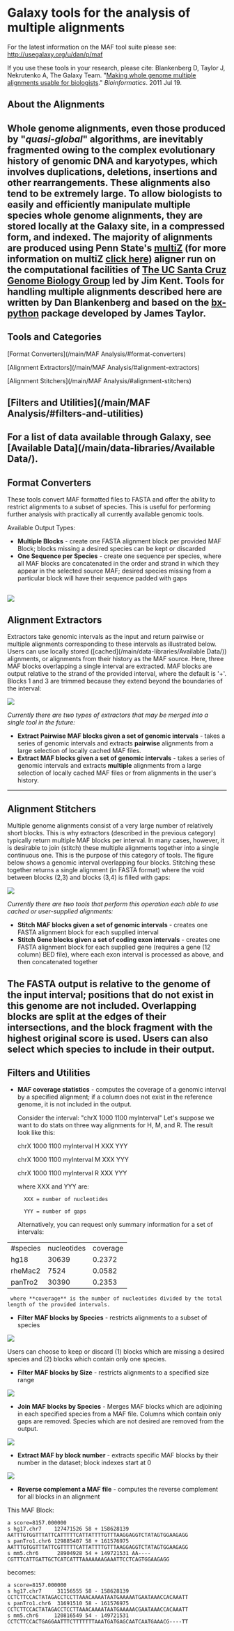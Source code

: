# Galaxy tools for the analysis of multiple alignments

For the latest information on the MAF tool suite please see: http://usegalaxy.org/u/dan/p/maf

If you use these tools in your research, please cite:
Blankenberg D, Taylor J, Nekrutenko A, The Galaxy Team. "[Making whole genome multiple alignments usable for biologists](http://www.ncbi.nlm.nih.gov/pubmed/21775304)." *Bioinformatics*. 2011 Jul 19.

## About the Alignments

Whole genome alignments, even those produced by "*quasi-global*" algorithms, are inevitably fragmented owing to the complex evolutionary history of genomic DNA and karyotypes, which involves duplications, deletions, insertions and other rearrangements. These alignments also tend to be extremely large.  To allow biologists to easily and efficiently manipulate multiple species whole genome alignments, they are stored locally at the Galaxy site, in a compressed form, and indexed.  The majority of alignments are produced using Penn State's [multiZ](http://www.bx.psu.edu/miller_lab/) (for more information on multiZ [click here](http://bio.cse.psu.edu/dist/tba.pdf)) aligner run on the computational facilities of [The UC Santa Cruz Genome Biology Group](http://genome.ucsc.edu/) led by Jim Kent.  Tools for handling multiple alignments described here are written by Dan Blankenberg and based on the [bx-python](http://bx-python.trac.bx.psu.edu/) package developed by James Taylor.
----
## Tools and Categories

[Format Converters](/main/MAF Analysis/#format-converters)

[Alignment Extractors](/main/MAF Analysis/#alignment-extractors)

[Alignment Stitchers](/main/MAF Analysis/#alignment-stitchers)

[Filters and Utilities](/main/MAF Analysis/#filters-and-utilities)
----
For a list of data available through Galaxy, see [Available Data](/main/data-libraries/Available Data/).
----
## Format Converters

These tools convert MAF formatted files to FASTA and offer the ability to restrict alignments to a subset of species. This is useful for performing further analysis with practically all currently available genomic tools.

Available Output Types:
* **Multiple Blocks** - create one FASTA alignment block per provided MAF Block; blocks missing a desired species can be kept or discarded
* **One Sequence per Species** - create one sequence per species, where all MAF blocks are concatenated in the order and strand in which they appear in the selected source MAF; desired species missing from a particular block will have their sequence padded with gaps

![](/main/maf-analysis/maf_to_fasta.png)
----
## Alignment Extractors

Extractors take genomic intervals as the input and return pairwise or multiple alignments corresponding to these intervals as illustrated below. Users can use locally stored ([cached](/main/data-libraries/Available Data/)) alignments, or alignments from their history as the MAF source.  Here, three MAF blocks overlapping a single interval are extracted.  MAF blocks are output relative to the strand of the provided interval, where the default is '+'.  Blocks 1 and 3 are trimmed because they extend beyond the boundaries of the interval:

![](/main/maf-analysis/interval2maf.png)

*Currently there are two types of extractors that may be merged into a single tool in the future:*
* **Extract Pairwise MAF blocks given a set of genomic intervals** - takes a series of genomic intervals and extracts __pairwise__ alignments from a large selection of locally cached MAF files.
* **Extract MAF blocks given a set of genomic intervals** - takes a series of genomic intervals and extracts __multiple__ alignments from a large selection of locally cached MAF files or from alignments in the user's history.

----
## Alignment Stitchers

Multiple genome alignments consist of a very large number of relatively short blocks. This is why extractors (described in the previous category) typically return multiple MAF blocks per interval. In many cases, however, it is desirable to join (stitch) these multiple alignments together into a single continuous one.  This is the purpose of this category of tools. The figure below shows a genomic interval overlapping four blocks.  Stitching these together returns a single alignment (in FASTA format) where the void between blocks (2,3) and blocks (3,4) is filled with gaps:

![](/main/maf-analysis/maf_stitch.png)

*Currently there are two tools that perform this operation each able to use cached or user-supplied alignments:*

* **Stitch MAF blocks given a set of genomic intervals** - creates one FASTA alignment block for each supplied interval
* **Stitch Gene blocks given a set of coding exon intervals** - creates one FASTA alignment block for each supplied gene (requires a gene (12 column) BED file), where each exon interval is processed as above, and then concatenated together

The FASTA output is relative to the genome of the input interval; positions that do not exist in this genome are not included. Overlapping blocks are split at the edges of their intersections, and the block fragment with the highest original score is used. Users can also select which species to include in their output.
----
## Filters and Utilities

* **MAF coverage statistics** - computes the coverage of a genomic interval by a specified alignment; if a column does not exist in the reference genome, it is not included in the output.

  Consider the interval: "chrX 1000 1100 myInterval"
  Let's suppose we want to do stats on three way alignments for H, M, and R. The result look like this:
  
    chrX 1000 1100 myInterval H XXX YYY

    chrX 1000 1100 myInterval M XXX YYY

    chrX 1000 1100 myInterval R XXX YYY

  
     where XXX and YYY are:

        XXX = number of nucleotides
     
        YYY = number of gaps

  Alternatively, you can request only summary information for a set of intervals:
  
  
<table>
  <tr>
    <td> #species </td>
    <td> nucleotides </td>
    <td> coverage</td>
  </tr>
  <tr>
    <td> hg18      </td>
    <td> 30639    </td>
    <td> 0.2372</td>
  </tr>
  <tr>
    <td> rheMac2   </td>
    <td> 7524     </td>
    <td> 0.0582</td>
  </tr>
  <tr>
    <td> panTro2   </td>
    <td> 30390    </td>
    <td> 0.2353</td>
  </tr>
</table>

  
     where **coverage** is the number of nucleotides divided by the total length of the provided intervals.

* **Filter MAF blocks by Species** - restricts alignments to a subset of species

![](/main/maf-analysis/filter_by_species.png)

  Users can choose to keep or discard (1) blocks which are missing a desired species and (2) blocks which contain only one species.

* **Filter MAF blocks by Size** - restricts alignments to a specified size range

![](/main/maf-analysis/maf_filter_by_size.png)

* **Join MAF blocks by Species** - Merges MAF blocks which are adjoining in each specified species from a MAF file. Columns which contain only gaps are removed. Species which are not desired are removed from the output.

![](/main/maf-analysis/join_by_species.png)

* **Extract MAF by block number** - extracts specific MAF blocks by their number in the dataset; block indexes start at 0

![](/main/maf-analysis/maf_by_block_number.png)

* **Reverse complement a MAF file** - computes the reverse complement for all blocks in an alignment

This MAF Block:
```
a score=8157.000000
s hg17.chr7    127471526 58 + 158628139 AATTTGTGGTTTATTCATTTTTCATTATTTTGTTTAAGGAGGTCTATAGTGGAAGAGG
s panTro1.chr6 129885407 58 + 161576975 AATTTGTGGTTTATTCGTTTTTCATTATTTTGTTTAAGGAGGTCTATAGTGGAAGAGG
s mm5.chr6      28904928 54 + 149721531 AA----CGTTTCATTGATTGCTCATCATTTAAAAAAAGAAATTCCTCAGTGGAAGAGG
```

becomes:
```
a score=8157.000000
s hg17.chr7     31156555 58 - 158628139 CCTCTTCCACTATAGACCTCCTTAAACAAAATAATGAAAAATGAATAAACCACAAATT
s panTro1.chr6  31691510 58 - 161576975 CCTCTTCCACTATAGACCTCCTTAAACAAAATAATGAAAAACGAATAAACCACAAATT
s mm5.chr6     120816549 54 - 149721531 CCTCTTCCACTGAGGAATTTCTTTTTTTAAATGATGAGCAATCAATGAAACG----TT
```
